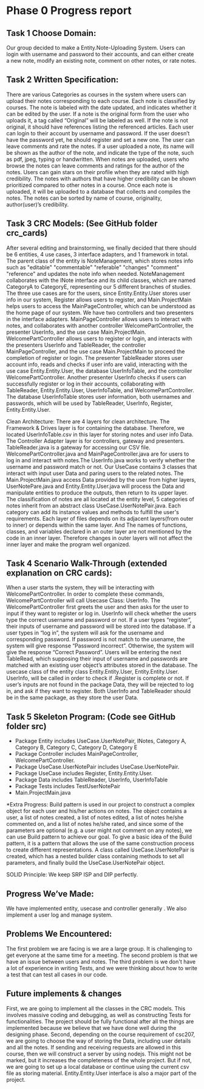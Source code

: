 # Phase 0 Progress report

## Task 1 Choose Domain: 

Our group decided to make a Entity.Note-Uploading System. Users can login with username and password to their accounts, and can either create a new note, modify an existing note, comment on other notes, or rate notes. 

## Task 2 Written Specification:
There are various Categories as courses in the system where users can upload their notes corresponding to each course.  Each note is classified by courses. The note is labeled with the date updated, and indicates whether it can be edited by the user. If a note is the original form from the user who uploads it, a tag called “Original” will be labeled as well. If the note is not original, it should have references listing the referenced articles. Each user can login to their account by username and password. If the user doesn’t have the password yet, he should register and set a new one. The user can leave comments and rate the notes. If a user uploaded a note, its name will be shown as the author of the note, and indicate the type of the note, such as pdf, jpeg, typing or handwritten. When notes are uploaded, users who browse the notes can leave comments and ratings for the author of the notes. Users can gain stars on their profile when they are rated with high credibility. The notes with authors that have higher credibility can be shown prioritized compared to other notes in a course. Once each note is uploaded, it will be uploaded to a database that collects and compiles the notes. The notes can be sorted by name of course, originality, author(user)’s credibility. 


## Task 3 CRC Models: (See GitHub folder crc_cards)

After several editing and brainstorming, we finally decided that there should be 6 entities, 4 use cases, 3 interface adapters, and 1 framework in total. 
The parent class of the entity is NoteManagement, which stores notes info such as "editable" "commentable" "referable" "changes" "comment" "reference" and updates the note info when needed.  NoteManagement collaborates with the INote interface and its child classes, which are named CategoryA to CategoryE, representing our 5 different branches of studies.
The three use cases are for the users, since Entity.Entity.User stores user info in our system, Register allows users to register, and Main.ProjectMain helps users to access the MainPageController, which can be understood as the home page of our system.
We have two controllers and two presenters in the interface adapters. MainPageController allows users to interact with notes, and collaborates with another controller WelcomePartController, the presenter UserInfo, and the use case Main.ProjectMain. WelcomePartController allows users to register or login, and interacts with the presenters UserInfo and TableReader, the controller MainPageController, and the use case Main.ProjectMain to proceed the completion of register or login. The presenter TableReader stores user account info, reads and checks if user info are valid, interacting with the use case Entity.Entity.User, the database UserInfoTable, and the controller WelcomePartController. Another presenter UserInfo checks if users can successfully register or log in their accounts, collaborating with TableReader, Entity.Entity.User, UserInfoTable, and WelcomePartController.
The database UserInfoTable stores user information, both usernames and passwords, which will be used by TableReader, UserInfo, Register, Entity.Entity.User.

Clean Architecture:
There are 4 layers for clean architecture. The Framework & Drives layer is for containing the database. Therefore, we located UserInfoTable.csv in this layer for storing notes and user info Data. The Controller Adapter layer is for controllers, gateway and presenters. TableReader.java is a gateway for accessing our CSV file. WelcomePartController.java and MainPageController.java are for users to log in and interact with notes.The UserInfo.java works to verify whether the username and password match or not. Our UseCase contains 3 classes that interact with input user Data and paring users to the related notes. The Main.ProjectMain.java access Data provided by the user from higher layers,  UserNotePare.java and Entity.Entity.User.java will process the Data and manipulate entities to produce the outputs, then return to its upper layer. The classification of notes are all located at the entity level,  5 categories of notes inherit from an abstract class UseCase.UserNotePair.java. Each category can add its instance values and methods to fulfill the user's requirements. Each layer of files depends on its adjacent layers(from outer to inner) or depends within the same layer. And The names of functions, classes, and variables declared in an outer layer are not mentioned by the code in an inner layer.
 Therefore changes in outer layers will not affect the inner layer and make the program well organized.
 
## Task 4 Scenario Walk-Through (extended explanation on CRC cards):
When a user starts the system, they will be interacting with WelcomePartController. In order to complete these commands, WelcomePartController will call Usecase Class: UserInfo. The WelcomePartController first greets the user and then asks for the user to input if they want to register or log in. UserInfo will check whether the users type the correct username and password or not. If a user types “register”, their inputs of username and password will be stored into the database. If a user types in “log in”, the system will ask for the username and corresponding password. If password is not match to the usename, the system will give response “Password incorrect”. Otherwise, the system will give the response “Correct Password”.
Users will be entering the next TableRead, which supposing their input of username and passwords are matched with an existing user object’s attributes stored in the database. The usecase class of the entity class Entity.Entity.User, Entity.Entity.User. UserInfo, will be called in order to check if .Register is complete or not. If user’s inputs are not found in the package Data, they will be rejected to log in, and ask if they want to register. Both UserInfo and TableReader should be in the same package, as they store the user Data.

## Task 5 Skeleton Program: (Code see GitHub folder src)

- Package Entity includes UseCase.UserNotePair, INotes, Category A, Category B, Category C, Category D, Category E
- Package Controller includes MainPageController, WelcomePartController.
- Package UseCase.UserNotePair includes UseCase.UserNotePair.
- Package UseCase includes Register, Entity.Entity.User.
- Package Data includes TableReader, UserInfo, UserInfoTable
- Package Tests includes TestUserNotePair
- Main.ProjectMain.java

 *Extra Progress:
Build pattern is used in our project to construct a complex object for each user and his/her actions on notes. The object contains a user, a list of notes created, a list of notes edited, a list of notes he/she commented on, and a list of notes he/she rated, and since some of the parameters are optional (e.g. a user might not comment on any notes), we can use Build pattern to achieve our goal. To give a basic idea of the Build pattern, it is a pattern that allows the use of the same construction process to create different representations. A class called UseCase.UserNotePair is created, which has a nested builder class containing methods to set all parameters, and finally build the UseCase.UserNotePair object.

SOLID Principle: We keep SRP ISP and DIP perfectly. 

## Progress We’ve Made:
We have implemented entity, usecase and controller generally . We also implement a user log  and manage system.		
## Problems We Encountered:
The first problem we are facing is we are a large group. It is challenging to get everyone at the same time for a meeting. The second problem is that we have an issue between users and notes. The third problem is we don't have a lot of experience in writing Tests, and we were thinking about how to write a test that can test all cases in our code. 
## Future implements & changes
First, we are going to implement all the classes in the CRC models. This involves massive coding and debugging, as well as constructing Tests for functionalities. The project should be fully functional after all the things are implemented because we believe that we have done well during the designing phase.
Second, depending on the course requirement of csc207, we are going to choose the way of storing the Data, including user details and all the notes. If sending and receiving requests are allowed in this course, then we will construct a server by using nodejs. This might not be marked, but it increases the completeness of the whole project. But if not, we are going to set up a local database or continue using the current csv file as storing material.
Entity.Entity.User interface is also a major part of the project. 




